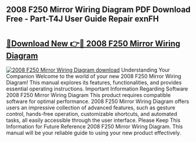 ## 2008 F250 Mirror Wiring Diagram PDF Download Free - Part-T4J User Guide Repair exnFH

# <h2><a href="http://dfpu6r.blite.top/?on=2008+F250+Mirror+Wiring+Diagram">🔗Download New 👉🔴 2008 F250 Mirror Wiring Diagram</a></h2>

[![2008 F250 Mirror Wiring Diagram download](https://i.imgur.com/lujVjoI.png)](http://dfpu6r.blite.top/?on=2008+F250+Mirror+Wiring+Diagram)
Understanding Your Companion Welcome to the world of your new 2008 F250 Mirror Wiring Diagram! This manual explores its features, functionalities, and provides essential operating instructions. Important Information Regarding Software 2008 F250 Mirror Wiring Diagram This product requires compatible software for optimal performance. 2008 F250 Mirror Wiring Diagram offers users an impressive collection of advanced features, such as gesture control, hands-free operation, customizable shortcuts, and automated tasks, all easily accessible through the user interface. Please Keep This Information for Future Reference 2008 F250 Mirror Wiring Diagram. This manual will be your reliable guide to using your new product effectively.
